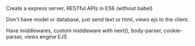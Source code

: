 Create a express server, RESTful APIs in ES6 (without babel)

Don't have model or database, just send text or html, views ejs to the client.

Have middlewares, custom middleware with next(), body-parser, cookie-parser, views engine EJS